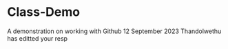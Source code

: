 # Class-Demo
A demonstration on working with Github
12 September 2023
Thandolwethu has editted your resp
